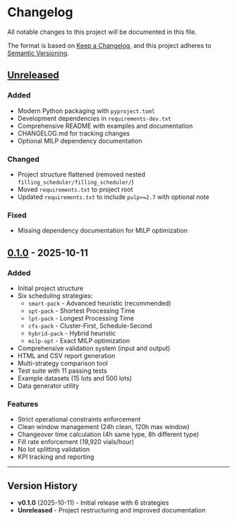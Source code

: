 # Changelog

All notable changes to this project will be documented in this file.

The format is based on [Keep a Changelog](https://keepachangelog.com/en/1.0.0/),
and this project adheres to [Semantic Versioning](https://semver.org/spec/v2.0.0.html).

## [Unreleased]

### Added
- Modern Python packaging with `pyproject.toml`
- Development dependencies in `requirements-dev.txt`
- Comprehensive README with examples and documentation
- CHANGELOG.md for tracking changes
- Optional MILP dependency documentation

### Changed
- Project structure flattened (removed nested `filling_scheduler/filling_scheduler/`)
- Moved `requirements.txt` to project root
- Updated `requirements.txt` to include `pulp>=2.7` with optional note

### Fixed
- Missing dependency documentation for MILP optimization

## [0.1.0] - 2025-10-11

### Added
- Initial project structure
- Six scheduling strategies:
  - `smart-pack` - Advanced heuristic (recommended)
  - `spt-pack` - Shortest Processing Time
  - `lpt-pack` - Longest Processing Time
  - `cfs-pack` - Cluster-First, Schedule-Second
  - `hybrid-pack` - Hybrid heuristic
  - `milp-opt` - Exact MILP optimization
- Comprehensive validation system (input and output)
- HTML and CSV report generation
- Multi-strategy comparison tool
- Test suite with 11 passing tests
- Example datasets (15 lots and 500 lots)
- Data generator utility

### Features
- Strict operational constraints enforcement
- Clean window management (24h clean, 120h max window)
- Changeover time calculation (4h same type, 8h different type)
- Fill rate enforcement (19,920 vials/hour)
- No lot splitting validation
- KPI tracking and reporting

---

## Version History

- **v0.1.0** (2025-10-11) - Initial release with 6 strategies
- **Unreleased** - Project restructuring and improved documentation

[Unreleased]: https://github.com/vikas-py/filling_scheduler/compare/v0.1.0...HEAD
[0.1.0]: https://github.com/vikas-py/filling_scheduler/releases/tag/v0.1.0
